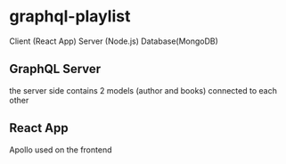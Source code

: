 # graphql-playlist

Client (React App)
Server (Node.js)
Database(MongoDB)

## GraphQL Server

the server side contains 2 models (author and books) connected to each other

## React App

Apollo used on the frontend
